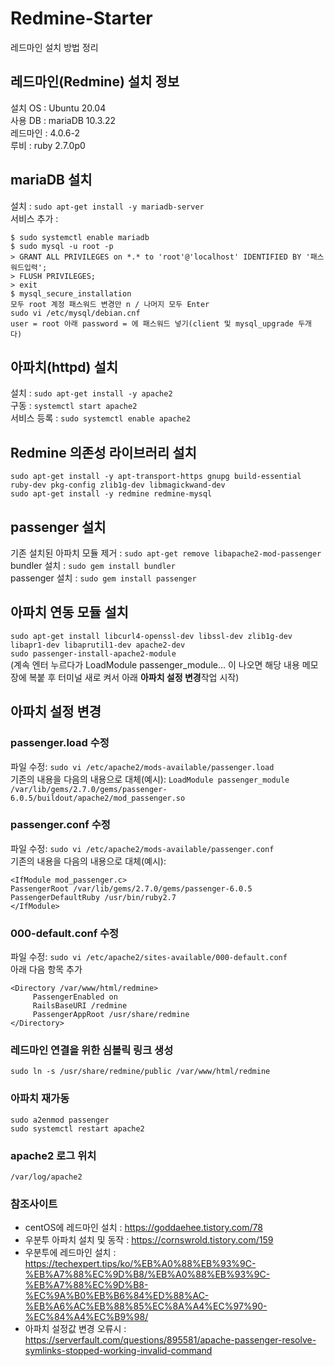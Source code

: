 # Redmine-Starter
레드마인 설치 방법 정리

## 레드마인(Redmine) 설치 정보
설치 OS : Ubuntu 20.04  
사용 DB : mariaDB 10.3.22  
레드마인 : 4.0.6-2  
루비 : ruby 2.7.0p0  

## mariaDB 설치
설치 : `sudo apt-get install -y mariadb-server`  
서비스 추가 : 
  ```
  $ sudo systemctl enable mariadb
  $ sudo mysql -u root -p
  > GRANT ALL PRIVILEGES on *.* to 'root'@'localhost' IDENTIFIED BY '패스워드입력';
  > FLUSH PRIVILEGES;
  > exit
  $ mysql_secure_installation 
  모두 root 계정 패스워드 변경만 n / 나머지 모두 Enter
  sudo vi /etc/mysql/debian.cnf 
  user = root 아래 password = 에 패스워드 넣기(client 및 mysql_upgrade 두개 다)
  ```
## 아파치(httpd) 설치
설치 : `sudo apt-get install -y apache2`    
구동 : `systemctl start apache2`    
서비스 등록 : `sudo systemctl enable apache2`    

## Redmine 의존성 라이브러리 설치
`sudo apt-get install -y apt-transport-https gnupg build-essential ruby-dev pkg-config zlib1g-dev libmagickwand-dev`  
`sudo apt-get install -y redmine redmine-mysql`  

## passenger 설치
기존 설치된 아파치 모듈 제거 : `sudo apt-get remove libapache2-mod-passenger`  
bundler 설치 : `sudo gem install bundler`    
passenger 설치 : `sudo gem install passenger`  

## 아파치 연동 모듈 설치
`sudo apt-get install libcurl4-openssl-dev libssl-dev zlib1g-dev libapr1-dev libaprutil1-dev apache2-dev`  
`sudo passenger-install-apache2-module`  
(계속 엔터 누르다가 LoadModule passenger_module… 이 나오면 해당 내용 메모장에 복붙 후 터미널 새로 켜서 아래 <b>아파치 설정 변경</b>작업 시작)

## 아파치 설정 변경

### passenger.load 수정
파일 수정: `sudo vi /etc/apache2/mods-available/passenger.load`  
기존의 내용을 다음의 내용으로 대체(예시): `LoadModule passenger_module /var/lib/gems/2.7.0/gems/passenger-6.0.5/buildout/apache2/mod_passenger.so`  

### passenger.conf 수정
파일 수정: `sudo vi /etc/apache2/mods-available/passenger.conf`  
기존의 내용을 다음의 내용으로 대체(예시): 
```
<IfModule mod_passenger.c>
PassengerRoot /var/lib/gems/2.7.0/gems/passenger-6.0.5
PassengerDefaultRuby /usr/bin/ruby2.7
</IfModule>
```

### 000-default.conf 수정
파일 수정: `sudo vi /etc/apache2/sites-available/000-default.conf`  
<VirtualHost> 아래 다음 항목 추가

```
<Directory /var/www/html/redmine>
     PassengerEnabled on
     RailsBaseURI /redmine
     PassengerAppRoot /usr/share/redmine
</Directory>
```

### 레드마인 연결을 위한 심볼릭 링크 생성
`sudo ln -s /usr/share/redmine/public /var/www/html/redmine`  

### 아파치 재가동
`sudo a2enmod passenger`  
`sudo systemctl restart apache2`  

### apache2 로그 위치 
`/var/log/apache2`

### 참조사이트
* centOS에 레드마인 설치 : https://goddaehee.tistory.com/78
* 우분투 아파치 설치 및 동작 : https://cornswrold.tistory.com/159
* 우분투에 레드마인 설치 : https://techexpert.tips/ko/%EB%A0%88%EB%93%9C-%EB%A7%88%EC%9D%B8/%EB%A0%88%EB%93%9C-%EB%A7%88%EC%9D%B8-%EC%9A%B0%EB%B6%84%ED%88%AC-%EB%A6%AC%EB%88%85%EC%8A%A4%EC%97%90-%EC%84%A4%EC%B9%98/
* 아파치 설정값 변경 오류시 : https://serverfault.com/questions/895581/apache-passenger-resolve-symlinks-stopped-working-invalid-command
